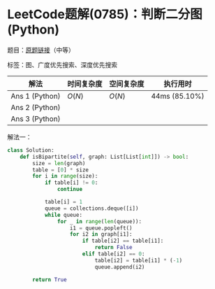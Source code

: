 # LeetCode题解(0785)：判断二分图(Python)

题目：[原题链接](https://leetcode-cn.com/problems/is-graph-bipartite/)（中等）

标签：图、广度优先搜索、深度优先搜索

| 解法           | 时间复杂度 | 空间复杂度 | 执行用时      |
| -------------- | ---------- | ---------- | ------------- |
| Ans 1 (Python) | $O(N)$     | $O(N)$     | 44ms (85.10%) |
| Ans 2 (Python) |            |            |               |
| Ans 3 (Python) |            |            |               |

解法一：

```python
class Solution:
    def isBipartite(self, graph: List[List[int]]) -> bool:
        size = len(graph)
        table = [0] * size
        for i in range(size):
            if table[i] != 0:
                continue

            table[i] = 1
            queue = collections.deque([i])
            while queue:
                for _ in range(len(queue)):
                    i1 = queue.popleft()
                    for i2 in graph[i1]:
                        if table[i2] == table[i1]:
                            return False
                        elif table[i2] == 0:
                            table[i2] = table[i1] * (-1)
                            queue.append(i2)

        return True
```

